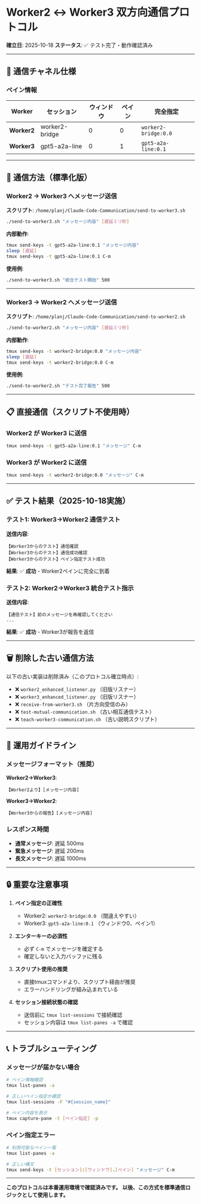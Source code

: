 # Worker2 ↔ Worker3 双方向通信プロトコル

**確立日**: 2025-10-18
**ステータス**: ✅ テスト完了・動作確認済み

---

## 📡 通信チャネル仕様

### ペイン情報

| Worker | セッション | ウィンドウ | ペイン | 完全指定 |
|--------|-----------|---------|--------|---------|
| **Worker2** | worker2-bridge | 0 | 0 | `worker2-bridge:0.0` |
| **Worker3** | gpt5-a2a-line | 0 | 1 | `gpt5-a2a-line:0.1` |

---

## 🔄 通信方法（標準化版）

### Worker2 → Worker3 へメッセージ送信

**スクリプト**: `/home/planj/Claude-Code-Communication/send-to-worker3.sh`

```bash
./send-to-worker3.sh "メッセージ内容" [遅延ミリ秒]
```

**内部動作**:
```bash
tmux send-keys -t gpt5-a2a-line:0.1 "メッセージ内容"
sleep [遅延]
tmux send-keys -t gpt5-a2a-line:0.1 C-m
```

**使用例**:
```bash
./send-to-worker3.sh "統合テスト開始" 500
```

---

### Worker3 → Worker2 へメッセージ送信

**スクリプト**: `/home/planj/Claude-Code-Communication/send-to-worker2.sh`

```bash
./send-to-worker2.sh "メッセージ内容" [遅延ミリ秒]
```

**内部動作**:
```bash
tmux send-keys -t worker2-bridge:0.0 "メッセージ内容"
sleep [遅延]
tmux send-keys -t worker2-bridge:0.0 C-m
```

**使用例**:
```bash
./send-to-worker2.sh "テスト完了報告" 500
```

---

## 📋 直接通信（スクリプト不使用時）

### Worker2 が Worker3 に送信

```bash
tmux send-keys -t gpt5-a2a-line:0.1 "メッセージ" C-m
```

### Worker3 が Worker2 に送信

```bash
tmux send-keys -t worker2-bridge:0.0 "メッセージ" C-m
```

---

## ✅ テスト結果（2025-10-18実施）

### テスト1: Worker3→Worker2 通信テスト

**送信内容**:
```
【Worker3からのテスト】通信確認
【Worker3からのテスト】通信成功確認
【Worker3からのテスト】ペイン指定テスト成功
```

**結果**: ✅ **成功** - Worker2ペインに完全に到着

### テスト2: Worker2→Worker3 統合テスト指示

**送信内容**:
```
【通信テスト】前のメッセージを再確認してください
...
```

**結果**: ✅ **成功** - Worker3が報告を返信

---

## 🗑️ 削除した古い通信方法

以下の古い実装は削除済み（このプロトコル確立時点）:

- ❌ `worker2_enhanced_listener.py` （旧版リスナー）
- ❌ `worker3_enhanced_listener.py` （旧版リスナー）
- ❌ `receive-from-worker3.sh` （片方向受信のみ）
- ❌ `test-mutual-communication.sh` （古い相互通信テスト）
- ❌ `teach-worker3-communication.sh` （古い説明スクリプト）

---

## 🚀 運用ガイドライン

### メッセージフォーマット（推奨）

**Worker2→Worker3**:
```
【Worker2より】[メッセージ内容]
```

**Worker3→Worker2**:
```
【Worker3からの報告】[メッセージ内容]
```

### レスポンス時間

- **通常メッセージ**: 遅延 500ms
- **緊急メッセージ**: 遅延 200ms
- **長文メッセージ**: 遅延 1000ms

---

## 🔒 重要な注意事項

1. **ペイン指定の正確性**
   - Worker2: `worker2-bridge:0.0` （間違えやすい）
   - Worker3: `gpt5-a2a-line:0.1` （ウィンドウ0、ペイン1）

2. **エンターキーの必須性**
   - 必ず `C-m` でメッセージを確定する
   - 確定しないと入力バッファに残る

3. **スクリプト使用の推奨**
   - 直接tmuxコマンドより、スクリプト経由が推奨
   - エラーハンドリングが組み込まれている

4. **セッション接続状態の確認**
   - 送信前に `tmux list-sessions` で接続確認
   - セッション内容は `tmux list-panes -a` で確認

---

## 📞 トラブルシューティング

### メッセージが届かない場合

```bash
# ペイン情報確認
tmux list-panes -a

# 正しいペイン指定か確認
tmux list-sessions -F "#{session_name}"

# ペイン内容を表示
tmux capture-pane -t [ペイン指定] -p
```

### ペイン指定エラー

```bash
# 利用可能なペイン一覧
tmux list-panes -a

# 正しい構文
tmux send-keys -t [セッション]:[ウィンドウ].[ペイン] "メッセージ" C-m
```

---

**このプロトコルは本番運用環境で確認済みです。**
**以後、この方式を標準通信ロジックとして使用します。**

